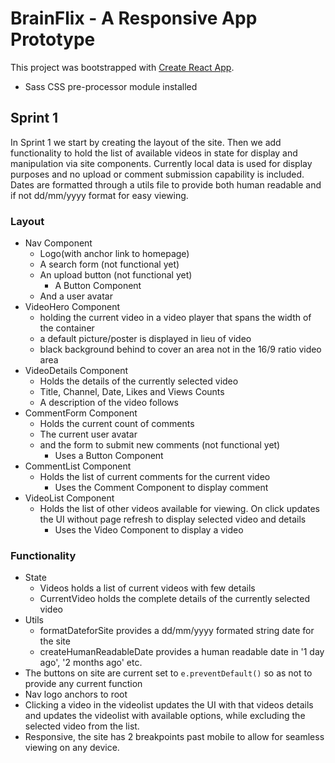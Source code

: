 # BrainFlix - A Responsive App Prototype 

This project was bootstrapped with [Create React App](https://github.com/facebook/create-react-app).
- Sass CSS pre-processor module installed

## Sprint 1

In Sprint 1 we start by creating the layout of the site. Then we add functionality to hold the list of available videos in state for display and manipulation via site components. Currently local data is used for display purposes and no upload or comment submission capability is included. Dates are formatted through a utils file to provide both human readable and if not dd/mm/yyyy format for easy viewing.

### Layout
- Nav Component
    - Logo(with anchor link to homepage)
    - A search form (not functional yet)
    - An upload button (not functional yet)
        - A Button Component
    - And a user avatar
- VideoHero Component
    - holding the current video in a video player that spans the width of the container
    - a default picture/poster is displayed in lieu of video
    - black background behind to cover an area not in the 16/9 ratio video area
- VideoDetails Component
    - Holds the details of the currently selected video
    - Title, Channel, Date, Likes and Views Counts
    - A description of the video follows
- CommentForm Component
    - Holds the current count of comments
    - The current user avatar
    - and the form to submit new comments (not functional yet)
        - Uses a Button Component
- CommentList Component
    - Holds the list of current comments for the current video
        - Uses the Comment Component to display comment
- VideoList Component
    - Holds the list of other videos available for viewing. On click updates the UI without page refresh to display selected video and details
        - Uses the Video Component to display a video

### Functionality
- State
    - Videos holds a list of current videos with few details
    - CurrentVideo holds the complete details of the currently selected video
- Utils
    - formatDateforSite provides a dd/mm/yyyy formated string date for the site
    - createHumanReadableDate provides a human readable date in '1 day ago', '2 months ago' etc.
- The buttons on site are current set to `e.preventDefault()` so as not to provide any current function
- Nav logo anchors to root
- Clicking a video in the videolist updates the UI with that videos details and updates the videolist with available options, while excluding the selected video from the list.
- Responsive, the site has 2 breakpoints past mobile to allow for seamless viewing on any device.


